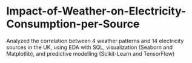 # Impact-of-Weather-on-Electricity-Consumption-per-Source
Analyzed the correlation between 4 weather patterns and 14 electricity sources in the UK, using EDA with SQL, visualization (Seaborn and Matplotlib), and predictive modelling (Scikit-Learn and TensorFlow)
